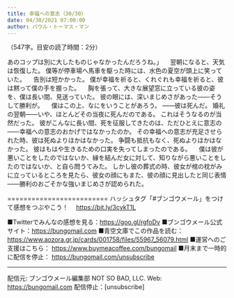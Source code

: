 ```yaml
---
title: 幸福への意志（30/30）
date: 04/30/2021 07:00:00
author: パウル・トーマス・マン
---
```


（547字。目安の読了時間：2分）

あのコップは別に大したものじゃなかったんだろうね。」
　翌朝になると、天気は恢復した。
僕等が停車場へ馬車を駆った時には、水色の夏空が頭上に笑っていた。
　告別は短かかった。
僕が幸福を祈ると、くれぐれも幸福を祈ると、彼は黙って僕の手を握った。
　胸を張って、大きな展望窓に立っている彼の姿を、僕は長い間、見送っていた。
彼の眼には、深いまじめさがあった――そうして勝利が。
　僕はこの上、なにをいうことがあろう。
――彼は死んだ。
婚礼の翌朝――いや、ほとんどその当夜に死んだのである。
これはそうなるのが当然だった。
彼がこんなに長い間、死を征服してきたのは、ただひとえに意志の――幸福への意志のおかげではなかったのか。
その幸福への意志が充足させられた時、彼は死ぬよりほかはなかった。
争闘も抵抗もなく、死ぬよりほかはなかった。
彼はもはや生きるための口実を失ってしまったのである。
　僕は彼が悪いことをしたのではないか、縁を結んだ女に対して、知りながら悪いことをしたのではないか、と自ら問うてみた。
しかし彼の葬式の時、彼女が棺の枕がみに立っているところを見たら、彼女の顔にもまた、彼の顔に見出したと同じ表情――勝利のおごそかな強いまじめさが認められた。

=========================
ハッシュタグ「#ブンゴウメール」をつけて感想をつぶやこう！　
https://bit.ly/3cykT1L

■Twitterでみんなの感想を見る：https://goo.gl/rgfoDv
■ブンゴウメール公式サイト：https://bungomail.com
■青空文庫でこの作品を読む：https://www.aozora.gr.jp/cards/001758/files/55967_56079.html
■運営へのご支援はこちら： https://www.buymeacoffee.com/bungomail
■月末まで一時的に配信を停止： https://bungomail.com/unsubscribe

-------
配信元: ブンゴウメール編集部
NOT SO BAD, LLC.
Web: https://bungomail.com
配信停止：[unsubscribe]

